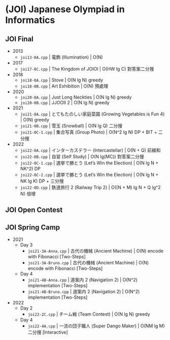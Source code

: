 # (JOI) Japanese Olympiad in Informatics

## JOI Final

-   2013
    -   `joi13-0A.cpp` | 電飾 (Illumination) | O(N)
-   2017
    -   `joi17-0C.cpp` | The Kingdom of JOIOI | O(HW lg C) 對答案二分搜
-   2018
    -   `joi18-0A.cpp` | Stove | O(N lg N) greedy
    -   `joi18-0B.cpp` | Art Exhibition | O(N) 預處理
-   2020
    -   `joi20-0A.cpp` | Just Long Neckties | O(N lg N) greedy
    -   `joi20-0B.cpp` | JJOOII 2 | O(N lg N) greedy
-   2021
    -   `joi21-0A.cpp` | とてもたのしい家庭菜園 (Growing Vegetables is Fun 4) | O(N) greedy
    -   `joi21-0B.cpp` | 雪玉 (Snowball) | O(N lg Q) 二分搜
    -   `joi21-0C-1.cpp` | 集合写真 (Group Photo) | O(N^2 lg N) DP + BIT + 二分搜
-   2022
    -   `joi22-0A.cpp` | インターカステラー (Intercastellar) | O(N + Q) 前綴和
    -   `joi22-0B.cpp` | 自習 (Self Study) | O(N lg(MC)) 對答案二分搜
    -   `joi22-0C-1.cpp` | 選挙で勝とう (Let’s Win the Election) | O(N lg N + NK^2) DP
    -   `joi22-0C-2.cpp` | 選挙で勝とう (Let’s Win the Election) | O(N lg N + NK lg K) DP + 三分搜
    -   `joi22-0D.cpp` | 鉄道旅行 2 (Railway Trip 2) | O((N + M) lg N + Q lg^2 N) 倍增

## JOI Open Contest

## JOI Spring Camp

-   2021
    -   Day 3
        -   `joi21-3A-Anna.cpp` | 古代の機械 (Ancient Machine) | O(N) encode with Fibonacci [Two-Steps]
        -   `joi21-3A-Bruno.cpp` | 古代の機械 (Ancient Machine) | O(N) encode with Fibonacci [Two-Steps]
    -   Day 4
        -   `joi21-4B-Anna.cpp` | 道案内 2 (Navigation 2) | O(N^2) implementation [Two-Steps]
        -   `joi21-4B-Bruno.cpp` | 道案内 2 (Navigation 2) | O(N^2) implementation [Two-Steps]
-   2022
    -   Day 2
        -   `joi22-2C.cpp` | チーム戦 (Team Contest) | O(N lg N) greedy
    -   Day 4
        -   `joi22-4A.cpp` | 一流の団子職人 (Super Dango Maker) | O(NM lg M) 二分搜 [Interactive]
